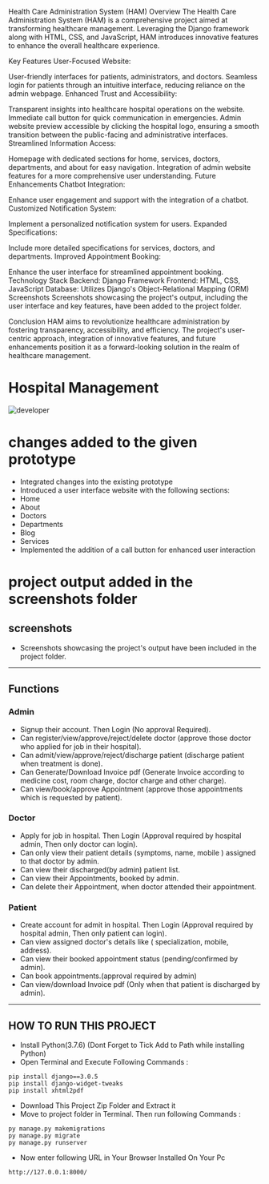 Health Care Administration System (HAM)
Overview
The Health Care Administration System (HAM) is a comprehensive project aimed at transforming healthcare management. Leveraging the Django framework along with HTML, CSS, and JavaScript, HAM introduces innovative features to enhance the overall healthcare experience.

Key Features
User-Focused Website:

User-friendly interfaces for patients, administrators, and doctors.
Seamless login for patients through an intuitive interface, reducing reliance on the admin webpage.
Enhanced Trust and Accessibility:

Transparent insights into healthcare hospital operations on the website.
Immediate call button for quick communication in emergencies.
Admin website preview accessible by clicking the hospital logo, ensuring a smooth transition between the public-facing and administrative interfaces.
Streamlined Information Access:

Homepage with dedicated sections for home, services, doctors, departments, and about for easy navigation.
Integration of admin website features for a more comprehensive user understanding.
Future Enhancements
Chatbot Integration:

Enhance user engagement and support with the integration of a chatbot.
Customized Notification System:

Implement a personalized notification system for users.
Expanded Specifications:

Include more detailed specifications for services, doctors, and departments.
Improved Appointment Booking:

Enhance the user interface for streamlined appointment booking.
Technology Stack
Backend: Django Framework
Frontend: HTML, CSS, JavaScript
Database: Utilizes Django's Object-Relational Mapping (ORM)
Screenshots
Screenshots showcasing the project's output, including the user interface and key features, have been added to the project folder.

Conclusion
HAM aims to revolutionize healthcare administration by fostering transparency, accessibility, and efficiency. The project's user-centric approach, integration of innovative features, and future enhancements position it as a forward-looking solution in the realm of healthcare management.




# Hospital Management
![developer](https://img.shields.io/badge/Developed%20By%20%3A-Sumit%20Kumar-red)

# changes added to the given prototype
- Integrated changes into the existing prototype
- Introduced a user interface website with the following sections:
- Home
- About
- Doctors
- Departments
- Blog
- Services
- Implemented the addition of a call button for enhanced user interaction

# project output added in the screenshots folder


## screenshots
- Screenshots showcasing the project's output have been included in the project folder.
---
## Functions
### Admin
- Signup their account. Then Login (No approval Required).
- Can register/view/approve/reject/delete doctor (approve those doctor who applied for job in their hospital).
- Can admit/view/approve/reject/discharge patient (discharge patient when treatment is done).
- Can Generate/Download Invoice pdf (Generate Invoice according to medicine cost, room charge, doctor charge and other charge).
- Can view/book/approve Appointment (approve those appointments which is requested by patient).

### Doctor
- Apply for job in hospital. Then Login (Approval required by hospital admin, Then only doctor can login).
- Can only view their patient details (symptoms, name, mobile ) assigned to that doctor by admin.
- Can view their discharged(by admin) patient list.
- Can view their Appointments, booked by admin.
- Can delete their Appointment, when doctor attended their appointment.

### Patient
- Create account for admit in hospital. Then Login (Approval required by hospital admin, Then only patient can login).
- Can view assigned doctor's details like ( specialization, mobile, address).
- Can view their booked appointment status (pending/confirmed by admin).
- Can book appointments.(approval required by admin)
- Can view/download Invoice pdf (Only when that patient is discharged by admin).

---

## HOW TO RUN THIS PROJECT
- Install Python(3.7.6) (Dont Forget to Tick Add to Path while installing Python)
- Open Terminal and Execute Following Commands :
```
pip install django==3.0.5
pip install django-widget-tweaks
pip install xhtml2pdf
```
- Download This Project Zip Folder and Extract it
- Move to project folder in Terminal. Then run following Commands :
```
py manage.py makemigrations
py manage.py migrate
py manage.py runserver
```
- Now enter following URL in Your Browser Installed On Your Pc
```
http://127.0.0.1:8000/
```


```

